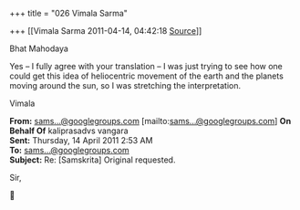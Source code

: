 +++
title = "026 Vimala Sarma"

+++
[[Vimala Sarma	2011-04-14, 04:42:18 [Source](https://groups.google.com/g/samskrita/c/hdiO6ItX48g)]]



Bhat Mahodaya

Yes – I fully agree with your translation – I was just trying to see how one could get this idea of heliocentric movement of the earth and the planets moving around the sun, so I was stretching the interpretation.

Vimala



**From:** [sams...@googlegroups.com]() \[mailto:[sams...@googlegroups.com]()\] **On Behalf Of** kaliprasadvs vangara  
**Sent:** Thursday, 14 April 2011 2:53 AM  
**To:** [sams...@googlegroups.com]()  
**Subject:** Re: \[Samskrita\] Original requested.



Sir,



